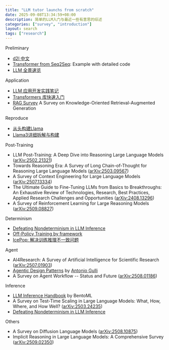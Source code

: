 ```yaml
---
title: "LLM tutor launchs from scratch"
date: 2025-09-08T13:34:59+08:00
description: 简单的LLM入门与最近一些有意思的综述
categories: ["survey", "introduction"]
layout: search
tags: ["research"]
---
```


Preliminary
- [d2l 中文](https://github.com/d2l-ai/d2l-zh)
- [Transformer from Seq2Seq](https://github.com/bentrevett/pytorch-seq2seq): Example with detailed code
- [LLM 全景速览](https://github.com/luhengshiwo/LLMForEverybody)

Application
- [LLM 应用开发实践笔记](https://github.com/morsoli/llm-books)
- [Transformers 库快速入门](https://github.com/jsksxs360/How-to-use-Transformers)
- [RAG Survey](https://arxiv.org/abs/2503.10677) A Survey on Knowledge-Oriented Retrieval-Augmented Generation

Reproduce
- [从头构建Llama](https://github.com/datawhalechina/llms-from-scratch-cn)
- [Llama3详细拆解与构建](https://github.com/naklecha/llama3-from-scratch)

Post-Training
- LLM Post-Training: A Deep Dive into Reasoning Large Language Models ([arXiv:2502.21321](https://arxiv.org/abs/2502.21321))
- Towards Reasoning Era: A Survey of Long Chain-of-Thought for Reasoning Large Language Models ([arXiv:2503.09567](https://arxiv.org/abs/2503.09567))
- A Survey of Context Engineering for Large Language Models ([arXiv:2507.13334](https://arxiv.org/abs/2507.13334))
- The Ultimate Guide to Fine-Tuning LLMs from Basics to Breakthroughs: An Exhaustive Review of Technologies, Research, Best Practices, Applied Research Challenges and Opportunities ([arXiv:2408.13296](https://arxiv.org/abs/2408.13296))
- A Survey of Reinforcement Learning for Large Reasoning Models ([arXiv:2509.08827](https://arxiv.org/abs/2509.08827))

Determinism
- [Defeating Nondeterminism in LLM Inference](https://thinkingmachines.ai/blog/defeating-nondeterminism-in-llm-inference/)
- [Off-Policy Training by framework](https://fengyao.notion.site/off-policy-rl)
- [IcePop: 解决训练推理不一致问题](https://ringtech.notion.site/icepop)

Agent
- AI4Research: A Survey of Artificial Intelligence for Scientific Research ([arXiv:2507.01903](https://arxiv.org/abs/2507.01903))
- [Agentic Design Patterns](https://docs.google.com/document/d/1rsaK53T3Lg5KoGwvf8ukOUvbELRtH-V0LnOIFDxBryE/edit?tab=t.0#heading=h.pxcur8v2qagu) by [Antonio Gulli](https://www.linkedin.com/in/searchguy/)
- A Survey on Agent Workflow -- Status and Future ([arXiv:2508.01186](https://arxiv.org/abs/2508.01186))

Inference
- [LLM Inference Handbook](https://www.bentoml.com/llm/) by BentoML
- A Survey on Test-Time Scaling in Large Language Models: What, How, Where, and How Well? ([arXiv:2503.24235](https://arxiv.org/abs/2503.24235))
- [Defeating Nondeterminism in LLM Inference](https://thinkingmachines.ai/blog/defeating-nondeterminism-in-llm-inference/)

Others
- A Survey on Diffusion Language Models ([arXiv:2508.10875](https://arxiv.org/abs/2508.10875))
- Implicit Reasoning in Large Language Models: A Comprehensive Survey ([arXiv:2509.02350](https://arxiv.org/abs/2509.02350))

